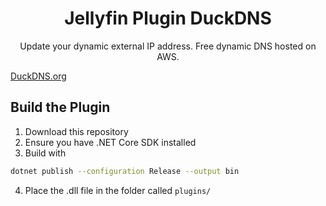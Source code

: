 <h1 align="center">Jellyfin Plugin DuckDNS</h1>

<p align="center">
Update your dynamic external IP address. Free dynamic DNS hosted on AWS.
    
<a href="https://www.duckdns.org/">DuckDNS.org</a>
</p>

## Build the Plugin

1. Download this repository
2. Ensure you have .NET Core SDK installed
3. Build with

```sh
dotnet publish --configuration Release --output bin
```

4. Place the .dll file in the folder called ```plugins/```
